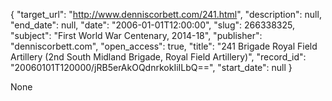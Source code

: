 {
  "target_url": "http://www.denniscorbett.com/241.html", 
  "description": null, 
  "end_date": null, 
  "date": "2006-01-01T12:00:00", 
  "slug": 266338325, 
  "subject": "First World War Centenary, 2014-18", 
  "publisher": "denniscorbett.com", 
  "open_access": true, 
  "title": "241 Brigade Royal Field Artillery (2nd South Midland Brigade, Royal Field Artillery)", 
  "record_id": "20060101T120000/jRB5erAkOQdnrkokIiILbQ==", 
  "start_date": null
}

None